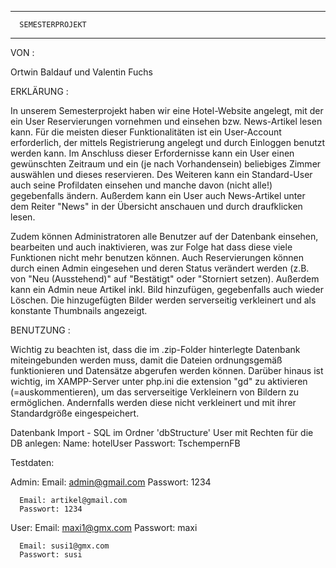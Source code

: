 **************************
      SEMESTERPROJEKT
**************************

VON :

Ortwin Baldauf und Valentin Fuchs

ERKLÄRUNG :

In unserem Semesterprojekt haben wir eine Hotel-Website angelegt, mit der ein User Reservierungen vornehmen und einsehen bzw. News-Artikel lesen kann.
Für die meisten dieser Funktionalitäten ist ein User-Account erforderlich, der mittels Registrierung angelegt und durch Einloggen benutzt werden kann.
Im Anschluss dieser Erfordernisse kann ein User einen gewünschten Zeitraum und ein (je nach Vorhandensein) beliebiges Zimmer auswählen und dieses reservieren. 
Des Weiteren kann ein Standard-User auch seine Profildaten einsehen und manche davon (nicht alle!) gegebenfalls ändern. Außerdem kann ein User auch News-Artikel
unter dem Reiter "News" in der Übersicht anschauen und durch draufklicken lesen.

Zudem können Administratoren alle Benutzer auf der Datenbank einsehen, bearbeiten und auch inaktivieren, was zur Folge hat dass diese viele Funktionen nicht 
mehr benutzen können. Auch Reservierungen können durch einen Admin eingesehen und deren Status verändert werden (z.B. von "Neu (Ausstehend)" auf "Bestätigt" oder 
"Storniert setzen). Außerdem kann ein Admin neue Artikel inkl. Bild hinzufügen, gegebenfalls auch wieder Löschen. Die hinzugefügten
Bilder werden serverseitig verkleinert und als konstante Thumbnails angezeigt.

BENUTZUNG :

Wichtig zu beachten ist, dass die im .zip-Folder hinterlegte Datenbank miteingebunden werden muss, damit die Dateien ordnungsgemäß funktionieren und Datensätze abgerufen werden können.
Darüber hinaus ist wichtig, im XAMPP-Server unter php.ini die extension "gd" zu aktivieren (=auskommentieren), um das serverseitige Verkleinern
von Bildern zu ermöglichen. 
Andernfalls werden diese nicht verkleinert und mit ihrer Standardgröße eingespeichert.

Datenbank Import - SQL im Ordner 'dbStructure'
User mit Rechten für die DB anlegen:
      Name: hotelUser
      Passwort: TschempernFB


Testdaten:

Admin:
      Email: admin@gmail.com
      Passwort: 1234

      Email: artikel@gmail.com
      Passwort: 1234

User:
      Email: maxi1@gmx.com
      Passwort: maxi

      Email: susi1@gmx.com
      Passwort: susi